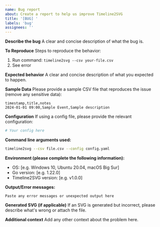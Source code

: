 ```yaml
---
name: Bug report
about: Create a report to help us improve Timeline2SVG
title: '[BUG] '
labels: 'bug'
assignees: ''
---
```


**Describe the bug**
A clear and concise description of what the bug is.

**To Reproduce**
Steps to reproduce the behavior:
1. Run command: `timeline2svg --csv your-file.csv`
2. See error

**Expected behavior**
A clear and concise description of what you expected to happen.

**Sample Data**
Please provide a sample CSV file that reproduces the issue (remove any sensitive data):
```csv
timestamp,title,notes
2024-01-01 09:00,Sample Event,Sample description
```

**Configuration**
If using a config file, please provide the relevant configuration:
```yaml
# Your config here
```

**Command line arguments used:**
```bash
timeline2svg --csv file.csv --config config.yaml
```

**Environment (please complete the following information):**
 - OS: [e.g. Windows 10, Ubuntu 20.04, macOS Big Sur]
 - Go version: [e.g. 1.22.0]
 - Timeline2SVG version: [e.g. v1.0.0]

**Output/Error messages:**
```
Paste any error messages or unexpected output here
```

**Generated SVG (if applicable)**
If an SVG is generated but incorrect, please describe what's wrong or attach the file.

**Additional context**
Add any other context about the problem here.
